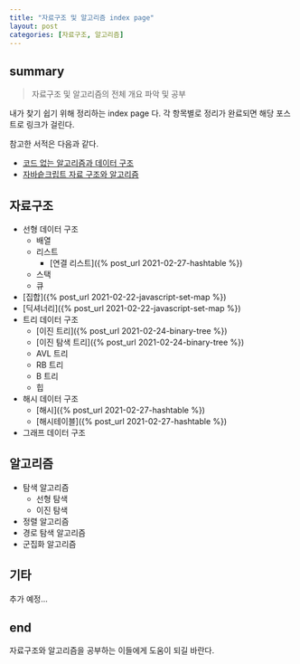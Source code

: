 ```yaml
---
title: "자료구조 및 알고리즘 index page"
layout: post
categories: [자료구조, 알고리즘]
---
```


## summary

> 자료구조 및 알고리즘의 전체 개요 파악 및 공부

내가 찾기 쉽기 위해 정리하는 index page 다.
각 항목별로 정리가 완료되면 해당 포스트로 링크가 걸린다.

참고한 서적은 다음과 같다.
* [코드 없는 알고리즘과 데이터 구조](https://book.naver.com/bookdb/book_detail.nhn?bid=18003600)
* [자바슽크립트 자료 구조와 알고리즘](https://book.naver.com/bookdb/book_detail.nhn?bid=9755482)

## 자료구조

* 선형 데이터 구조
  * 배열
  * 리스트
    * [연결 리스트]({% post_url 2021-02-27-hashtable %})
  * 스택
  * 큐
* [집합]({% post_url 2021-02-22-javascript-set-map %})
* [딕셔너리]({% post_url 2021-02-22-javascript-set-map %})
* 트리 데이터 구조
  * [이진 트리]({% post_url 2021-02-24-binary-tree %})
  * [이진 탐색 트리]({% post_url 2021-02-24-binary-tree %})
  * AVL 트리
  * RB 트리
  * B 트리
  * 힙  
* 해시 데이터 구조
  * [해시]({% post_url 2021-02-27-hashtable %})
  * [해시테이블]({% post_url 2021-02-27-hashtable %})
* 그래프 데이터 구조

## 알고리즘

* 탐색 알고리즘
  * 선형 탐색
  * 이진 탐색  
* 정렬 알고리즘
* 경로 탐색 알고리즘
* 군집화 알고리즘

## 기타

추가 예정...

## end

자료구조와 알고리즘을 공부하는 이들에게 도움이 되길 바란다.
